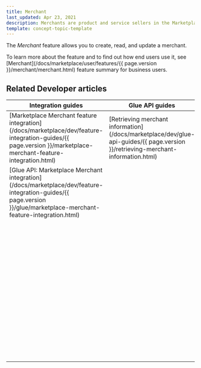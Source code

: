```yaml
---
title: Merchant
last_updated: Apr 23, 2021
description: Merchants are product and service sellers in the Marketplace.
template: concept-topic-template
---
```


The *Merchant* feature allows you to create, read, and update a merchant.

To learn more about the feature and to find out how end users use it, see [Merchant](/docs/marketplace/user/features/{{ page.version }}/merchant/merchant.html) feature summary for business users.

## Related Developer articles


|Integration guides  |Glue API guides  |Data import  |References  |
|---------|---------|---------|---------|
|[Marketplace Merchant feature integration](/docs/marketplace/dev/feature-integration-guides/{{ page.version }}/marketplace-merchant-feature-integration.html)     |[Retrieving merchant information](/docs/marketplace/dev/glue-api-guides/{{ page.version }}/retrieving-merchant-information.html)         | [File details: merchant.csv](/docs/marketplace/dev/data-import/{{ page.version }}/file-details-merchant-csv.html)        | [Merchant entity diagram](/docs/marketplace/dev/feature-walkthroughs/{{ page.version }}/merchant/reference-merchant-entity-diagram.html)|
|[Glue API: Marketplace Merchant integration](/docs/marketplace/dev/feature-integration-guides/{{ page.version }}/glue/marketplace-merchant-feature-integration.html)     |         | [File details: merchant_profile.csv](/docs/marketplace/dev/data-import/{{ page.version }}/file-details-merchant-profile-csv.html)        ||
|     |         | [File details: merchant_profile_address.csv](/docs/marketplace/dev/data-import/{{ page.version }}/file-details-merchant-profile-address-csv.html)        ||
|     |         |[File details: merchant_stock.csv](/docs/marketplace/dev/data-import/{{ page.version }}/file-details-merchant-stock-csv.html)         ||
|     |         | [File details: merchant_store.csv](/docs/marketplace/dev/data-import/{{ page.version }}/file-details-merchant-store-csv.html)        ||
